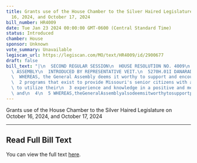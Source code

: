 ```yaml
---
title: Grants use of the House Chamber to the Silver Haired Legislature on October
  16, 2024, and October 17, 2024
bill_number: HR4009
date: Tue Jan 23 2024 00:00:00 GMT-0600 (Central Standard Time)
status: Introduced
chamber: House
sponsor: Unknown
vote_summary: Unavailable
legiscan_url: https://legiscan.com/MO/text/HR4009/id/2900677
draft: false
bill_text: "|\n  SECOND REGULAR SESSION\n  HOUSE RESOLUTION NO. 4009\n  102ND GENERAL\
  \ ASSEMBLY\n  INTRODUCED BY REPRESENTATIVE VEIT.\n  5270H.01I DANARADEMANMILLER,ChiefClerk\n\
  \  WHEREAS, the General Assembly deems it worthy to support and encourage any\n\
  \  2 programs that exist to provide Missouri's senior citizens with an opportunity\
  \ to utilize their\n  3 experience and knowledge in a positive and meaningful way;\
  \ and\n  4\n  5 WHEREAS,theGeneralAssemblyalsodeemsitworthytosupportprogramsthatare"
---
```

Grants use of the House Chamber to the Silver Haired Legislature on October 16, 2024, and October 17, 2024

---

## Read Full Bill Text

You can view the full text [here](https://legiscan.com/MO/text/HR4009/id/2900677).
